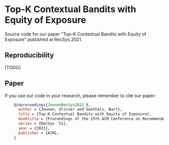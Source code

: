 # Top-K Contextual Bandits with Equity of Exposure
Source code for our paper "Top-K Contextual Bandits with Equity of Exposure" published at RecSys 2021.



## Reproducibility

[TODO]

## Paper
If you use our code in your research, please remember to cite our paper:

```BibTeX
    @inproceedings{JeunenRecSys2021_B,
      author = {Jeunen, Olivier and Goethals, Bart},
      title = {Top-K Contextual Bandits with Equity of Exposure},
      booktitle = {Proceedings of the 15th ACM Conference on Recommender Systems},
      series = {RecSys '21},
      year = {2021},
      publisher = {ACM},
    }
